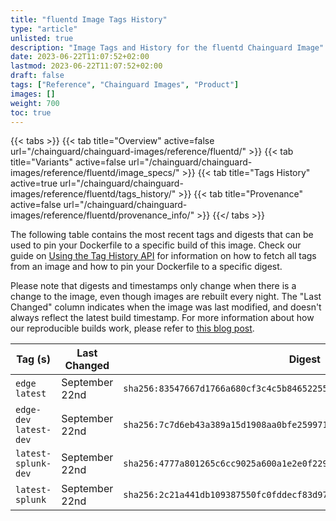 ```yaml
---
title: "fluentd Image Tags History"
type: "article"
unlisted: true
description: "Image Tags and History for the fluentd Chainguard Image"
date: 2023-06-22T11:07:52+02:00
lastmod: 2023-06-22T11:07:52+02:00
draft: false
tags: ["Reference", "Chainguard Images", "Product"]
images: []
weight: 700
toc: true
---
```


{{< tabs >}}
{{< tab title="Overview" active=false url="/chainguard/chainguard-images/reference/fluentd/" >}}
{{< tab title="Variants" active=false url="/chainguard/chainguard-images/reference/fluentd/image_specs/" >}}
{{< tab title="Tags History" active=true url="/chainguard/chainguard-images/reference/fluentd/tags_history/" >}}
{{< tab title="Provenance" active=false url="/chainguard/chainguard-images/reference/fluentd/provenance_info/" >}}
{{</ tabs >}}

The following table contains the most recent tags and digests that can be used to pin your Dockerfile to a specific build of this image. Check our guide on [Using the Tag History API](/chainguard/chainguard-images/using-the-tag-history-api/) for information on how to fetch all tags from an image and how to pin your Dockerfile to a specific digest.

Please note that digests and timestamps only change when there is a change to the image, even though images are rebuilt every night. The "Last Changed" column indicates when the image was last modified, and doesn't always reflect the latest build timestamp. For more information about how our reproducible builds work, please refer to [this blog post](https://www.chainguard.dev/unchained/reproducing-chainguards-reproducible-image-builds).

| Tag (s)                  | Last Changed   | Digest                                                                    |
|--------------------------|----------------|---------------------------------------------------------------------------|
|  `edge` `latest`         | September 22nd | `sha256:83547667d1766a680cf3c4c5b8465225547c0851297dca487c052ad9b4a23bb5` |
|  `edge-dev` `latest-dev` | September 22nd | `sha256:7c7d6eb43a389a15d1908aa0bfe259971c22cefe3b294cfb02dce92e00bba642` |
|  `latest-splunk-dev`     | September 22nd | `sha256:4777a801265c6cc9025a600a1e2e0f229c0b163526b58e8afef46b1ea0849336` |
|  `latest-splunk`         | September 22nd | `sha256:2c21a441db109387550fc0fddecf83d973495603220432592a57fa6e2f419455` |

